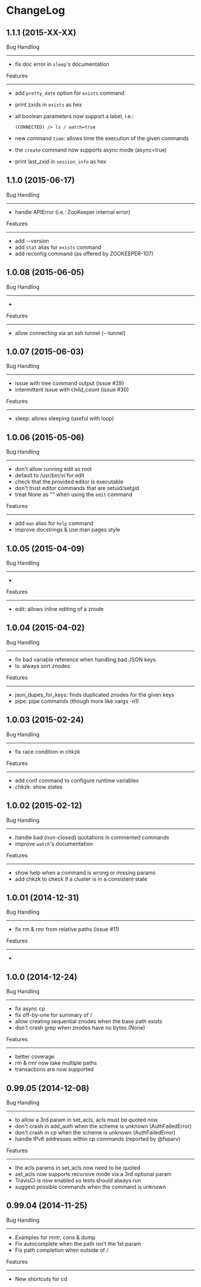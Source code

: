 ChangeLog
=========

1.1.1 (2015-XX-XX)
--------------------

Bug Handling
************
- fix doc error in `sleep`'s documentation

Features
********
- add `pretty_date` option for `exists` command
- print zxids in `exists` as hex
- all boolean parameters now support a label, i.e.:

  ```
  (CONNECTED) /> ls / watch=true
  ```
- new command `time`: allows time the execution of the given commands
- the `create` command now supports async mode (async=true)
- print last_zxid in `session_info` as hex

1.1.0 (2015-06-17)
--------------------

Bug Handling
************
- handle APIError (i.e.: ZooKeeper internal error)

Features
********
- add --version
- add `stat` alias for `exists` command
- add reconfig command (as offered by ZOOKEEPER-107)

1.0.08 (2015-06-05)
--------------------

Bug Handling
************
-

Features
********
- allow connecting via an ssh tunnel (--tunnel)

1.0.07 (2015-06-03)
--------------------

Bug Handling
************
- issue with tree command output (issue #28)
- intermittent issue with child_count (issue #30)

Features
********
- sleep: allows sleeping (useful with loop)

1.0.06 (2015-05-06)
--------------------

Bug Handling
************
- don't allow running edit as root
- default to /usr/bin/vi for edit
- check that the provided editor is executable
- don't trust editor commands that are setuid/setgid
- treat None as "" when using the `edit` command

Features
********
- add `man` alias for `help` command
- improve docstrings & use man pages style

1.0.05 (2015-04-09)
--------------------

Bug Handling
************
-

Features
********
- edit: allows inline editing of a znode

1.0.04 (2015-04-02)
--------------------

Bug Handling
************
- fix bad variable reference when handling bad JSON keys
- ls: always sort znodes

Features
********
- json_dupes_for_keys: finds duplicated znodes for the given keys
- pipe: pipe commands (though more like xargs -n1)

1.0.03 (2015-02-24)
--------------------

Bug Handling
************
- fix race condition in chkzk

Features
********
- add conf command to configure runtime variables
- chkzk: show states

1.0.02 (2015-02-12)
--------------------

Bug Handling
************
- handle bad (non-closed) quotations in commented commands
- improve `watch`'s documentation

Features
********
- show help when a command is wrong or missing params
- add chkzk to check if a cluster is in a consistent state

1.0.01 (2014-12-31)
--------------------

Bug Handling
************
- fix rm & rmr from relative paths (issue #11)

Features
********
-

1.0.0 (2014-12-24)
--------------------

Bug Handling
************
- fix async cp
- fix off-by-one for summary of /
- allow creating sequential znodes when the base path exists
- don't crash grep when znodes have no bytes (None)

Features
********
- better coverage
- rm & rmr now take multiple paths
- transactions are now supported

0.99.05 (2014-12-08)
--------------------

Bug Handling
************

- to allow a 3rd param in set_acls, acls must be quoted now
- don't crash in add_auth when the scheme is unknown (AuthFailedError)
- don't crash in cp when the scheme is unknown (AuthFailedError)
- handle IPv6 addresses within cp commands (reported by @fsparv)

Features
********

- the acls params in set_acls now need to be quoted
- set_acls now supports recursive mode via a 3rd optional param
- TravisCI is now enabled so tests should always run
- suggest possible commands when the command is unknown

0.99.04 (2014-11-25)
--------------------

Bug Handling
************

- Examples for mntr, cons & dump
- Fix autocomplete when the path isn't the 1st param
- Fix path completion when outside of /

Features
********

- New shortcuts for cd
